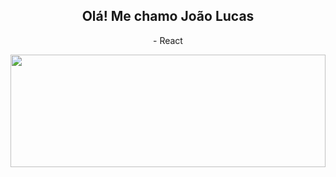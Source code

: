 
  <h2 style="text-align: center">Olá! Me chamo João Lucas</h2>
  <p style="text-align: center" - Atualmente estou estudando:</p>
  <p style="text-align: center"> - React</p>

<div>
  <a href="https://github.com/jluvarela">
  <img height="180em" width="100%" src="https://github-readme-stats.vercel.app/api?username=jluvarela&show_icons=true&theme=merko&include_all_commits=true&count_private=true"/>
<!--   <img height="180em" width="50%" src="https://github-readme-stats.vercel.app/api/top-langs/?username=jluvarela&layout=compact&langs_count=7&theme=merko"/> -->
</div>

